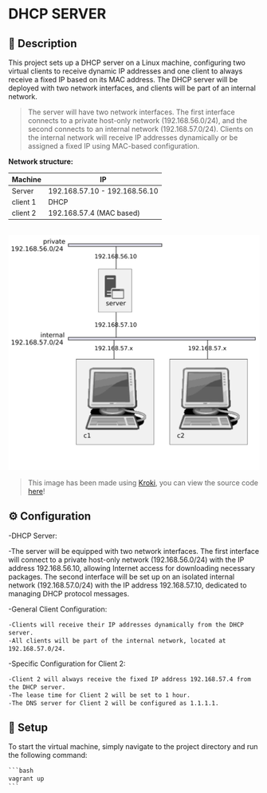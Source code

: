 # DHCP SERVER

## :gem: Description

This project sets up a DHCP server on a Linux machine, configuring two virtual clients to receive dynamic IP addresses and one client to always receive a fixed IP based on its MAC address. The DHCP server will be deployed with two network interfaces, and clients will be part of an internal network.

> The server will have two network interfaces. The first interface connects to a private host-only network (192.168.56.0/24), and the second connects to an internal network (192.168.57.0/24). Clients on the internal network will receive IP addresses dynamically or be assigned a fixed IP using MAC-based configuration.

**Network structure:**

|     Machine    |       IP                       |
|----------------|--------------------------------|
| Server         |  192.168.57.10 - 192.168.56.10 |
| client 1       |              DHCP              |
| client 2       |   192.168.57.4   (MAC based)   |


<br>

<div align="center">
    <img src="images/diagram.jpg" alt="network diagram"/>
</div>

>This image has been made using [Kroki](https://kroki.io), you can view the source code [here](./diagram.puml)!


## :gear: Configuration

-DHCP Server:

  -The server will be equipped with two network interfaces. The first interface will connect to a private host-only network (192.168.56.0/24) with the IP address 192.168.56.10, allowing Internet access for downloading necessary packages. The second interface will be set up on an isolated internal network (192.168.57.0/24) with the IP address 192.168.57.10, dedicated to managing DHCP protocol messages.

-General Client Configuration:

    -Clients will receive their IP addresses dynamically from the DHCP server.
    -All clients will be part of the internal network, located at 192.168.57.0/24.

-Specific Configuration for Client 2:

    -Client 2 will always receive the fixed IP address 192.168.57.4 from the DHCP server.
    -The lease time for Client 2 will be set to 1 hour.
    -The DNS server for Client 2 will be configured as 1.1.1.1.

## :wrench: Setup 

To start the virtual machine, simply navigate to the project directory and run the following command:

    ```bash
    vagrant up
    ```
